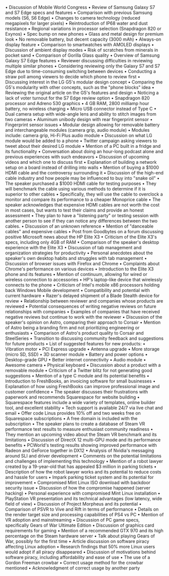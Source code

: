 • Discussion of Mobile World Congress
• Review of Samsung Galaxy S7 and S7 Edge specs and features
• Comparison with previous Samsung models (S6, S6 Edge)
• Changes to camera technology (reduced megapixels for larger pixels)
• Reintroduction of IP68 water and dust resistance
• Regional variations in processor selection (Snapdragon 820 or Exynos)
• Spec bump on new phones
• Glass and metal design for premium look
• No removable battery, but decent capacity (3000 mAh)
• Always-on display feature
• Comparison to smartwatches with AMOLED displays
• Discussion of ambient display modes
• Risk of scratches from minerals in pocket sand
• Comparison of Gorilla Glass quality
• Overview of Samsung Galaxy S7 Edge features
• Reviewer discussing difficulties in reviewing multiple similar phones
• Considering reviewing only the Galaxy S7 and S7 Edge due to time-consuming switching between devices
• Conducting a straw poll among viewers to decide which phone to review first
• Discussing interest in the LG G5's modular design concept
• Comparing the G5's modularity with other concepts, such as the "phone blocks" idea
• Reviewing the original article on the G5's features and design
• Noticing a lack of voter turnout for the S7 Edge review option
• Snapdragon 820 processor and Adreno 530 graphics
• 4 GB RAM, 2800 milliamp hour battery, no wireless charging
• Micro USB connector instead of Type C
• Dual camera setup with wide-angle lens and ability to stitch images from two cameras
• Aluminum unibody design with rear fingerprint sensor
• Fingerprint sensor issues
• Modular design allowing for removable battery and interchangeable modules (camera grip, audio module)
• Modules include: camera grip, Hi-Fi Plus audio module
• Discussion on what LG module would be added to a phone
• Twitter campaign asking viewers to tweet about their desired LG module
• Mention of a PC built in a fridge and its functionality
• Conversation about doing an hour-long podcast alone and previous experiences with such endeavors
• Discussion of upcoming videos and which one to discuss first
• Explanation of building a network setup on a board instead of drilling into walls
• Mention of buying a $1000 HDMI cable and the controversy surrounding it
• Discussion of the high-end cable industry and how people may be influenced to buy into "snake oil"
• The speaker purchased a $1000 HDMI cable for testing purposes
• They will benchmark the cable using various methods to determine if it is superior to other cables
• Specifically, they will use the cable to overclock a monitor and compare its performance to a cheaper Monoprice cable
• The speaker acknowledges that expensive HDMI cables are not worth the cost in most cases, but wants to test their claims and provide an honest assessment
• They plan to have a "listening party" or testing session with another person to see if they can notice any differences between the two cables.
• Discussion of an unknown reference
• Mention of "danceable cables" and expensive cables
• Post from Goodbytes on a forum discussing positive Microsoft news about the HP Elite X3
• Criticism of the Elite X3's specs, including only 4GB of RAM
• Comparison of the speaker's desktop experience with the Elite X3
• Discussion of tab management and organization strategies for productivity
• Personal anecdotes about the speaker's own desktop habits and struggles with tab management
• Discussion of browser issues with Firefox and Chrome
• Complaints about Chrome's performance on various devices
• Introduction to the Elite X3 phone and its features
• Mention of continuum, allowing for wired or wireless connection to accessories
• HP's laptop-like device that wirelessly connects to the phone
• Criticism of Intel's mobile x86 processors holding back Windows Mobile development
• Compatibility and potential with current hardware
• Razer's delayed shipment of a Blade Stealth device for review
• Relationship between reviewer and companies whose products are reviewed
• Potential consequences of writing negative reviews on future relationships with companies
• Examples of companies that have received negative reviews but continue to work with the reviewer
• Discussion of the speaker's opinion on Astro, comparing their approach to Corsair
• Mention of Astro being a branding firm and not prioritizing engineering or enthusiasts
• Comparison of Astro's product quality to Corsair and SteelSeries
• Transition to discussing community feedback and suggestions for future products
• List of suggested features for new products:
  • Vibration motor
  • PCI Express upgrade
  • Antenna upgrade
  • More storage (micro SD, SSD)
  • 3D scanner module
  • Battery and power options
  • Desktop-grade GPU
  • Better internet connectivity
  • Audio module
  • Awesome camera
  • Physical keyboard
• Discussion about a product with a removable module
• Criticism of a Twitter blitz for not generating good suggestions
• Mention of a type C module and its potential benefits
• Introduction to FreshBooks, an invoicing software for small businesses
• Explanation of how using FreshBooks can improve professional image and customer confidence
• The speaker discusses their frustrations with paperwork and recommends Squarespace for website building
• Squarespace features include a wide variety of templates, online builder tool, and excellent stability
• Tech support is available 24/7 via live chat and email
• Offer code Linus provides 10% off and two weeks free on Squarespace subscriptions
• A free domain is included with the subscription
• The speaker plans to create a database of Steam VR performance test results to measure enthusiast community readiness
• They mention an upcoming video about the Steam VR benchmark and its limitations
• Discussion of DirectX 12 multi-GPU mode and its performance benefits
• PCWorld's testing results showing improved performance with Radeon and GeForce together in DX12
• Analysis of Nvidia's messaging around SLI and driver development
• Comments on the potential limitations and challenges of implementing this technology
• Mention of a robot lawyer created by a 19-year-old that has appealed $3 million in parking tickets
• Description of how the robot lawyer works and its potential to reduce costs and hassle for users
• Impark parking ticket system and its potential for improvement
• Compromised Mint Linux ISO download with backdoor security issue
• Discussion of how the compromise happened (server hacking)
• Personal experience with compromised Mint Linux installation
• PlayStation VR presentation and its technical advantages (low latency, wide field of view)
• Discussion of Project Morpheus and its potential
• Comparison of PSVR to Vive and Rift in terms of performance
• Details on the render target size and processing capabilities of PS4 vs PC
• Mention of VR adoption and mainstreaming
• Discussion of PC game specs, specifically Gears of War Ultimate Edition
• Discussion of graphics card requirements for gaming
• Mention of a recommended GTX 970 and its high percentage on the Steam hardware server
• Talk about playing Gears of War, possibly for the first time
• Article discussion on software piracy affecting Linux adoption
• Research findings that 50% more Linux users would adopt if all piracy disappeared
• Discussion of motivations behind software piracy, including affordability and ease of use
• The use of a Gordon Freeman crowbar
• Correct usage method for the crowbar mentioned
• Acknowledgment of correct usage by another party
